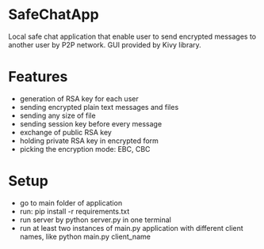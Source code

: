 # SafeChatApp
Local safe chat application that enable user to send encrypted messages to another user by P2P network. 
GUI provided by Kivy library.

# Features
- generation of RSA key for each user
- sending encrypted plain text messages and files
- sending any size of file
- sending session key before every message
- exchange of public RSA key
- holding private RSA key in encrypted form
- picking the encryption mode: EBC, CBC

# Setup
- go to main folder of application
- run: pip install -r requirements.txt
- run server by python server.py in one terminal
- run at least two instances of main.py application with different client names, like python main.py client_name
